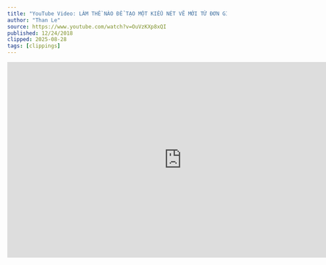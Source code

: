 ```yaml
---
title: "YouTube Video: LÀM THỀ NÀO ĐỂ TẠO MỘT KIỂU NÉT VẼ MỚI TỪ ĐƠN GIẢN ĐẾN PHỨC TẠP TRONG AUTOCAD? MỜI CÁC BẠN THEO DÕI! - YouTube"
author: "Than Le"
source: https://www.youtube.com/watch?v=OuVzKXp8xQI
published: 12/24/2018
clipped: 2025-08-28
tags: [clippings]
---
```


<iframe width="800" height="450" src="https://www.youtube.com/embed/OuVzKXp8xQI" frameborder="0" allow="accelerometer; autoplay; clipboard-write; encrypted-media; gyroscope; picture-in-picture" allowfullscreen></iframe>